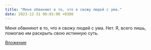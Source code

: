 ```yaml
---
title: "Меня обвиняют в то, что я свожу людей с ума."
date: 2023-12-31 06:01:00 +0300
---
```


Меня обвиняют в то, что я свожу людей с ума.
Нет.
Я, всего лишь, помогаю им раскрыть свою истинную суть.

[Вложение](/assets/vk_photos/3/ofFLIaQlMuQ.jpg)
